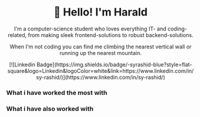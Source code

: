 <h1 align="center">👋 Hello! I'm Harald</h1>

<p align="center">
I'm a computer-science student who loves everything IT- and coding-related, from making sleek frontend-solutions to robust backend-solutions. 
</p>
<p align="center"> 
When I'm not coding you can find me climbing the nearest vertical wall or running up the nearest mountain.  
</p>

<div align="center">
  [![Linkedin Badge](https://img.shields.io/badge/-syrashid-blue?style=flat-square&logo=Linkedin&logoColor=white&link=https://www.linkedin.com/in/sy-rashid/)](https://www.linkedin.com/in/sy-rashid/)
</div>

<!--
**haraldnilsen/haraldnilsen** is a ✨ _special_ ✨ repository because its `README.md` (this file) appears on your GitHub profile.

Here are some ideas to get you started:

- 🔭 I’m currently working on ...
- 🌱 I’m currently learning ...
- 👯 I’m looking to collaborate on ...
- 🤔 I’m looking for help with ...
- 💬 Ask me about ...
- 📫 How to reach me: ...
- 😄 Pronouns: ...
- ⚡ Fun fact: ...
-->

### What i have worked the most with


### What i have also worked with

